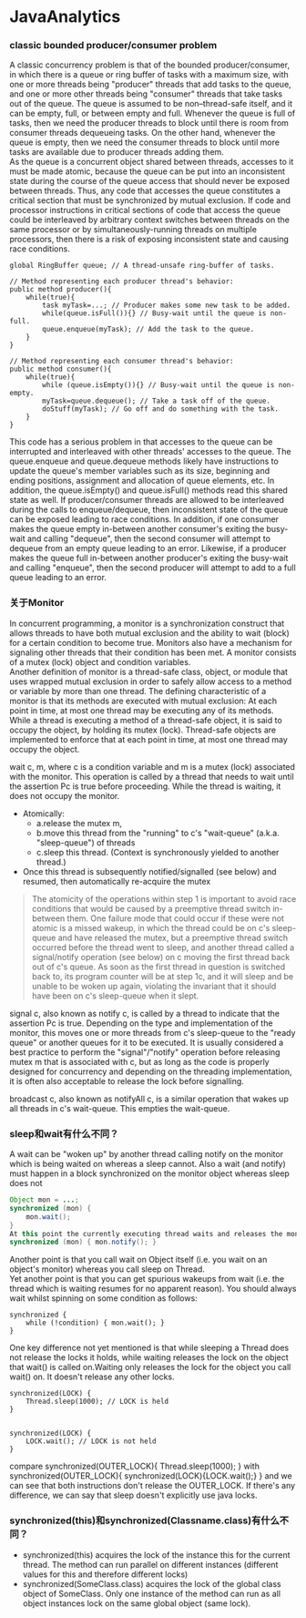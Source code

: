 # JavaAnalytics

### classic bounded producer/consumer problem
A classic concurrency problem is that of the bounded producer/consumer, in which there is a queue or ring buffer of tasks with a maximum size, with one or more threads being "producer" threads that add tasks to the queue, and one or more other threads being "consumer" threads that take tasks out of the queue. The queue is assumed to be non–thread-safe itself, and it can be empty, full, or between empty and full. Whenever the queue is full of tasks, then we need the producer threads to block until there is room from consumer threads dequeueing tasks. On the other hand, whenever the queue is empty, then we need the consumer threads to block until more tasks are available due to producer threads adding them.<br>
As the queue is a concurrent object shared between threads, accesses to it must be made atomic, because the queue can be put into an inconsistent state during the course of the queue access that should never be exposed between threads. Thus, any code that accesses the queue constitutes a critical section that must be synchronized by mutual exclusion. If code and processor instructions in critical sections of code that access the queue could be interleaved by arbitrary context switches between threads on the same processor or by simultaneously-running threads on multiple processors, then there is a risk of exposing inconsistent state and causing race conditions.<br>
```Incorrect without synchronization
global RingBuffer queue; // A thread-unsafe ring-buffer of tasks.

// Method representing each producer thread's behavior:
public method producer(){
    while(true){
        task myTask=...; // Producer makes some new task to be added.
        while(queue.isFull()){} // Busy-wait until the queue is non-full.
        queue.enqueue(myTask); // Add the task to the queue.
    }
}

// Method representing each consumer thread's behavior:
public method consumer(){
    while(true){
        while (queue.isEmpty()){} // Busy-wait until the queue is non-empty.
        myTask=queue.dequeue(); // Take a task off of the queue.
        doStuff(myTask); // Go off and do something with the task.
    }
}
```
This code has a serious problem in that accesses to the queue can be interrupted and interleaved with other threads' accesses to the queue. The queue.enqueue and queue.dequeue methods likely have instructions to update the queue's member variables such as its size, beginning and ending positions, assignment and allocation of queue elements, etc. In addition, the queue.isEmpty() and queue.isFull() methods read this shared state as well. If producer/consumer threads are allowed to be interleaved during the calls to enqueue/dequeue, then inconsistent state of the queue can be exposed leading to race conditions. In addition, if one consumer makes the queue empty in-between another consumer's exiting the busy-wait and calling "dequeue", then the second consumer will attempt to dequeue from an empty queue leading to an error. Likewise, if a producer makes the queue full in-between another producer's exiting the busy-wait and calling "enqueue", then the second producer will attempt to add to a full queue leading to an error.<br>

### 关于Monitor
In concurrent programming, a monitor is a synchronization construct that allows threads to have both mutual exclusion and the ability to wait (block) for a certain condition to become true. Monitors also have a mechanism for signaling other threads that their condition has been met. A monitor consists of a mutex (lock) object and condition variables.<br>
Another definition of monitor is a thread-safe class, object, or module that uses wrapped mutual exclusion in order to safely allow access to a method or variable by more than one thread. The defining characteristic of a monitor is that its methods are executed with mutual exclusion: At each point in time, at most one thread may be executing any of its methods.<br>
While a thread is executing a method of a thread-safe object, it is said to occupy the object, by holding its mutex (lock). Thread-safe objects are implemented to enforce that at each point in time, at most one thread may occupy the object.<br>

wait c, m, where c is a condition variable and m is a mutex (lock) associated with the monitor.  This operation is called by a thread that needs to wait until the assertion Pc is true before proceeding. While the thread is waiting, it does not occupy the monitor.
* Atomically: 
	* a.release the mutex m,
	* b.move this thread from the "running" to c's "wait-queue" (a.k.a. "sleep-queue") of threads
	* c.sleep this thread. (Context is synchronously yielded to another thread.)
* Once this thread is subsequently notified/signalled (see below) and resumed, then automatically re-acquire the mutex
>The atomicity of the operations within step 1 is important to avoid race conditions that would be caused by a preemptive thread switch in-between them. One failure mode that could occur if these were not atomic is a missed wakeup, in which the thread could be on c's sleep-queue and have released the mutex, but a preemptive thread switch occurred before the thread went to sleep, and another thread called a signal/notify operation (see below) on c moving the first thread back out of c's queue. As soon as the first thread in question is switched back to, its program counter will be at step 1c, and it will sleep and be unable to be woken up again, violating the invariant that it should have been on c's sleep-queue when it slept.

signal c, also known as notify c, is called by a thread to indicate that the assertion Pc is true. Depending on the type and implementation of the monitor, this moves one or more threads from c's sleep-queue to the "ready queue" or another queues for it to be executed. It is usually considered a best practice to perform the "signal"/"notify" operation before releasing mutex m that is associated with c, but as long as the code is properly designed for concurrency and depending on the threading implementation, it is often also acceptable to release the lock before signalling.<br>

broadcast c, also known as notifyAll c, is a similar operation that wakes up all threads in c's wait-queue. This empties the wait-queue.<br> 

### sleep和wait有什么不同？
A wait can be "woken up" by another thread calling notify on the monitor which is being waited on whereas a sleep cannot. Also a wait (and notify) must happen in a block synchronized on the monitor object whereas sleep does not<br>
```Java
Object mon = ...;
synchronized (mon) {
    mon.wait();
} 
At this point the currently executing thread waits and releases the monitor. Another thread may do
synchronized (mon) { mon.notify(); }
```
Another point is that you call wait on Object itself (i.e. you wait on an object's monitor) whereas you call sleep on Thread.<br>
Yet another point is that you can get spurious wakeups from wait (i.e. the thread which is waiting resumes for no apparent reason). You should always wait whilst spinning on some condition as follows: 
```
synchronized {
    while (!condition) { mon.wait(); }
}
```
One key difference not yet mentioned is that while sleeping a Thread does not release the locks it holds, while waiting releases the lock on the object that wait() is called on.Waiting only releases the lock for the object you call wait() on. It doesn't release any other locks. <br>
```
synchronized(LOCK) {
    Thread.sleep(1000); // LOCK is held
}


synchronized(LOCK) {
    LOCK.wait(); // LOCK is not held
}
```
compare synchronized(OUTER_LOCK){ Thread.sleep(1000); } with synchronized(OUTER_LOCK){ synchronized(LOCK){LOCK.wait();} } and we can see that both instructions don't release the OUTER_LOCK. If there's any difference, we can say that sleep doesn't explicitly use java locks.

### synchronized(this)和synchronized(Classname.class)有什么不同？
* synchronized(this) acquires the lock of the instance this for the current thread. The method can run parallel on different instances (different values for this and therefore different locks)
* synchronized(SomeClass.class) acquires the lock of the global class object of SomeClass. Only one instance of the method can run as all object instances lock on the same global object (same lock).
